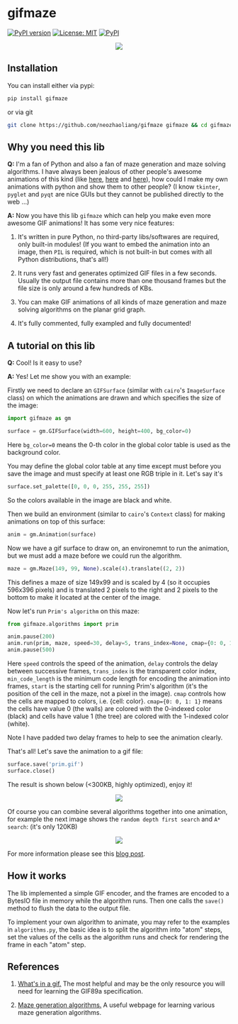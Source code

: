 # gifmaze

[![PyPI version](https://badge.fury.io/py/gifmaze.svg)](https://badge.fury.io/py/gifmaze) [![License: MIT](https://img.shields.io/badge/License-MIT-red.svg)](https://opensource.org/licenses/MIT) [![PyPI](https://img.shields.io/pypi/pyversions/Django.svg)]()

<p align="center"><img src="./img/logo.gif"></p>


## Installation

You can install either via pypi:

```bash
pip install gifmaze
```
or via git

```bash
git clone https://github.com/neozhaoliang/gifmaze gifmaze && cd gifmaze && python setup.py install
```

## Why you need this lib

**Q:** I'm a fan of Python and also a fan of maze generation and maze solving algorithms. I have always been jealous of other people's awesome animations of this kind (like [here](https://bl.ocks.org/mbostock/11357811), [here](https://bl.ocks.org/mbostock/c03ee31334ee89abad83) and [here](http://weblog.jamisbuck.org/2011/2/7/maze-generation-algorithm-recap)), how could I make my own animations with python and show them to other people? (I know `tkinter`, `pyglet` and `pyqt` are nice GUIs but they cannot be published directly to the web ...)

**A:** Now you have this lib `gifmaze` which can help you make even more awesome GIF animations! It has some very nice features:

1. It's written in pure Python, no third-party libs/softwares are required, only built-in modules! (If you want to embed the animation into an image, then `PIL` is required, which is not built-in but comes with all Python distributions, that's all!)

2. It runs very fast and generates optimized GIF files in a few seconds. Usually the output file contains more than one thousand frames but the file size is only around a few hundreds of KBs.

3. You can make GIF animations of all kinds of maze generation and maze solving algorithms on the planar grid graph. 

4. It's fully commented, fully exampled and fully documented!


## A tutorial on this lib


**Q:** Cool! Is it easy to use?

**A:** Yes! Let me show you with an example:

Firstly we need to declare an `GIFSurface` (similar with `cairo`'s `ImageSurface` class) on which the animations are drawn and which specifies the size of the image:

``` python
import gifmaze as gm

surface = gm.GIFSurface(width=600, height=400, bg_color=0)
```
Here `bg_color=0` means the 0-th color in the global color table is used as the background color.

You may define the global color table at any time except must before you save the image and must specify at least one RGB triple in it. Let's say it's

``` python
surface.set_palette([0, 0, 0, 255, 255, 255])
```
So the colors available in the image are black and white.

Then we build an environment (similar to `cairo`'s `Context` class) for making animations on top of this surface:

``` python
anim = gm.Animation(surface)
```

Now we have a gif surface to draw on, an environemnt to run the animation, but we must add a maze before we could run the algorithm.

``` python
maze = gm.Maze(149, 99, None).scale(4).translate((2, 2))
```
This defines a maze of size 149x99 and is scaled by 4 (so it occupies 596x396 pixels) and is translated 2 pixels to the right and 2 pixels to the bottom to make it located at the center of the image.

Now let's run `Prim's algorithm` on this maze:

``` python
from gifmaze.algorithms import prim

anim.pause(200)
anim.run(prim, maze, speed=30, delay=5, trans_index=None, cmap={0: 0, 1: 1}, min_code_length=2, start=(0, 0))
anim.pause(500)
```
Here `speed` controls the speed of the animation, `delay` controls the delay between successive frames, `trans_index` is the transparent color index, `min_code_length` is the minimum code length for encoding the animation into frames, `start` is the starting cell for running Prim's algorithm (it's the position of the cell in the maze, not a pixel in the image). `cmap` controls how the cells are mapped to colors, i.e. {cell: color}. `cmap={0: 0, 1: 1}` means the cells have value 0 (the walls) are colored with the 0-indexed color (black) and cells have value 1 (the tree) are colored with the 1-indexed color (white).

Note I have padded two delay frames to help to see the animation clearly.

That's all! Let's save the animation to a gif file:

``` python
surface.save('prim.gif')
surface.close()
```
The result is shown below (<300KB, highly optimized), enjoy it!

<p align="center"><img src="./img/prim.gif"></p>

Of course you can combine several algorithms together into one animation, for example the next image shows the `random depth first search` and `A* search`: (it's only 120KB)

<p align="center"><img src="./img/dfs_astar.gif"></p>

For more information please see this [blog post](https://github.com/neozhaoliang/gifmaze).


## How it works

The lib implemented a simple GIF encoder, and the frames are encoded to a BytesIO file in memory while the algorithm runs. Then one calls the `save()` method to flush the data to the output file.

To implement your own algorithm to animate, you may refer to the examples in `algorithms.py`, the basic idea is to split the algorithm into "atom" steps, set the values of the cells as the algorithm runs and check for rendering the frame in each "atom" step.

## References

1. [What's in a gif.](http://www.matthewflickinger.com/lab/whatsinagif/bits_and_bytes.asp) The most helpful and may be the only resource you will need for learning the GIF89a specification.

2. [Maze generation algorithms.](http://weblog.jamisbuck.org/2011/2/7/maze-generation-algorithm-recap) A useful webpage for learning various maze generation algorithms. 



